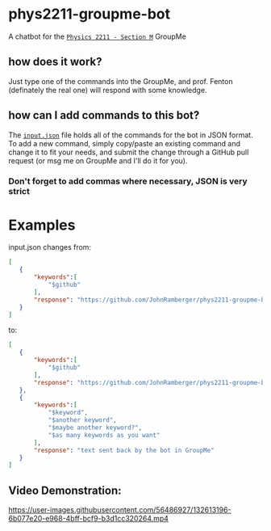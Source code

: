 # phys2211-groupme-bot
 A chatbot for the [`Physics 2211 - Section M`](https://groupme.com/join_group/70009643/mNR0uhnD) GroupMe

 ## how does it work?
 Just type one of the commands into the GroupMe, and prof. Fenton (definately the real one) will respond with some knowledge.

 ## how can I add commands to this bot? 
 The [`input.json`](./input.json) file holds all of the commands for the bot in JSON format. To add a new command, simply copy/paste an existing command and change it to fit your needs, and submit the change through a GitHub pull request (or msg me on GroupMe and I'll do it for you). 

 ### **Don't forget to add commas where necessary, JSON is very strict**

 # Examples
 
 input.json changes from:

 ```json
[
    {
        "keywords":[
            "$github"
        ],
        "response": "https://github.com/JohnRamberger/phys2211-groupme-bot"
    }
]
 ```
to:
 ```json
 [
    {
        "keywords":[
            "$github"
        ],
        "response": "https://github.com/JohnRamberger/phys2211-groupme-bot"
    },
    {
        "keywords":[
            "$keyword",
            "$another keyword",
            "$maybe another keyword?",
            "$as many keywords as you want"
        ],
        "response": "text sent back by the bot in GroupMe"
    }
]
```

## Video Demonstration:

https://user-images.githubusercontent.com/56486927/132613196-6b077e20-e968-4bff-bcf9-b3d1cc320264.mp4
